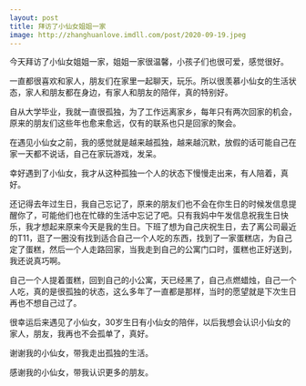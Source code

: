```yaml
---
layout: post
title: 拜访了小仙女姐姐一家
image: http://zhanghuanlove.imdll.com/post/2020-09-19.jpeg
---
```


今天拜访了小仙女姐姐一家，姐姐一家很温馨，小孩子们也很可爱，感觉很好。
<!--more-->

一直都很喜欢和家人，朋友们在家里一起聊天，玩乐。所以很羡慕小仙女的生活状态，家人和朋友都在身边，有家人和朋友的陪伴，真的特别好。


自从大学毕业，我就一直很孤独，为了工作远离家乡，每年只有两次回家的机会，原来的朋友们这些年也愈来愈远，仅有的联系也只是回家的聚会。


在遇见小仙女之前，我的感觉就是越来越孤独，越来越沉默，放假的话可能自己在家一天都不说话，自己在家玩游戏，发呆。


幸好遇到了小仙女，我才从这种孤独一个人的状态下慢慢走出来，有人陪着，真好。


还记得去年过生日，我自己忘记了，原来的朋友们也不会在你生日的时候发信息提醒你了，可能他们也在忙碌的生活中忘记了吧。只有我妈中午发信息祝我生日快乐，我才想起来原来今天是我的生日。下班了想为自己庆祝生日，去了离公司最近的T11，逛了一圈没有找到适合自己一个人吃的东西，找到了一家蛋糕店，为自己定了蛋糕，然后一个人走路回家，当我走到自己的公寓门口时，蛋糕也正好送到，我还说真巧啊。


自己一个人提着蛋糕，回到自己的小公寓，天已经黑了，自己点燃蜡烛，自己一个人吃，真的是很孤独的状态，这么多年了一直都是那样，当时的愿望就是下次生日再也不想自己过了。


很幸运后来遇见了小仙女，30岁生日有小仙女的陪伴，以后我想会认识小仙女的家人，朋友，我再也不会孤单了，真好。


谢谢我的小仙女，带我走出孤独的生活。


感谢我的小仙女，带我认识更多的朋友。
